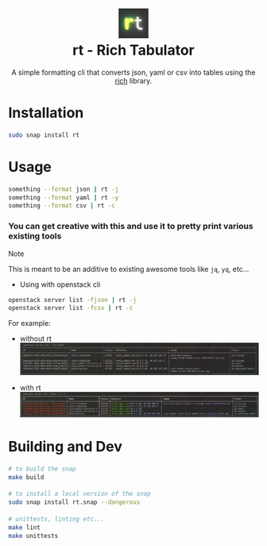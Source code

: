<h1 align="center">
  <img src="./png/rt_logo.png" alt="rt" width="60px">
  <br />
  rt - Rich Tabulator
</h1>

<p align="center">A simple formatting cli that converts json, yaml or csv into tables using the <a href="https://github.com/Textualize/rich">rich</a> library.</p>


<!-- # ![rt_logo](/png/rt_40_40.png) &nbsp;&nbsp; rt - Rich Tabulator

A simple formatting cli that converts json, yaml or csv into tables using the [rich](https://github.com/Textualize/rich) library -->

# Installation
```bash
sudo snap install rt
```

# Usage
```bash
something --format json | rt -j
something --format yaml | rt -y
something --format csv | rt -c
```

### You can get creative with this and use it to pretty print various existing tools

> [!NOTE]
> This is meant to be an additive to existing awesome tools like `jq`, `yq`, etc...

- Using with openstack cli
```bash
openstack server list -fjson | rt -j
openstack server list -fcsv | rt -c
```

For example:
- without rt
![without_rt](/png/without_rt.png)

- with rt
![with_rt](/png/with_rt.png)


# Building and Dev
```bash
# to build the snap
make build

# to install a local version of the snap
sudo snap install rt.snap --dangerous

# unittests, linting etc...
make lint
make unittests
```
